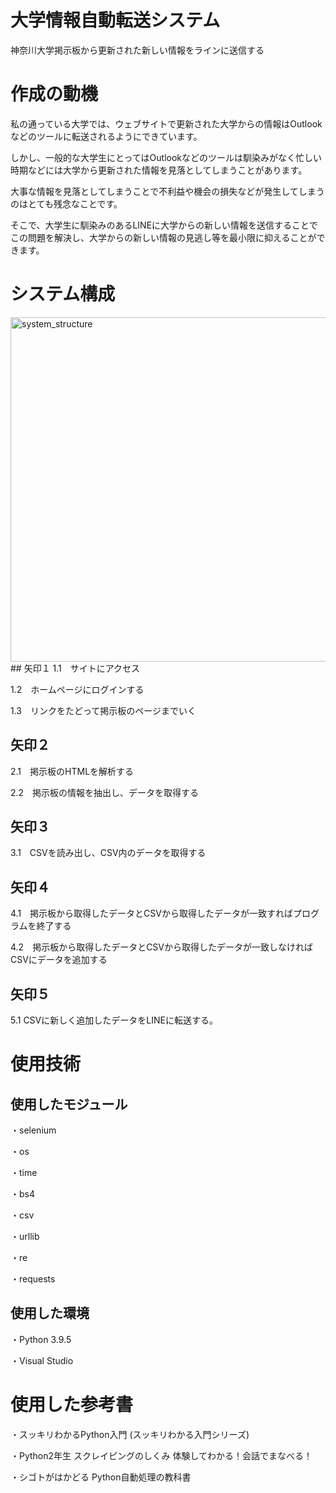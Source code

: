 # 大学情報自動転送システム
神奈川大学掲示板から更新された新しい情報をラインに送信する
# 作成の動機
私の通っている大学では、ウェブサイトで更新された大学からの情報はOutlookなどのツールに転送されるようにできています。

しかし、一般的な大学生にとってはOutlookなどのツールは馴染みがなく忙しい時期などには大学から更新された情報を見落としてしまうことがあります。

大事な情報を見落としてしまうことで不利益や機会の損失などが発生してしまうのはとても残念なことです。

そこで、大学生に馴染みのあるLINEに大学からの新しい情報を送信することでこの問題を解決し、大学からの新しい情報の見逃し等を最小限に抑えることができます。
# システム構成
<img width="551" alt="system_structure" src="https://user-images.githubusercontent.com/111495470/220122995-132bc2dd-dcad-4ba0-a049-e96bcb64f216.png">
## 矢印１
1.1　サイトにアクセス

1.2　ホームページにログインする

1.3　リンクをたどって掲示板のページまでいく
## 矢印２
2.1　掲示板のHTMLを解析する

2.2　掲示板の情報を抽出し、データを取得する

## 矢印３
3.1　CSVを読み出し、CSV内のデータを取得する

## 矢印４
4.1　掲示板から取得したデータとCSVから取得したデータが一致すればプログラムを終了する

4.2　掲示板から取得したデータとCSVから取得したデータが一致しなければCSVにデータを追加する

## 矢印５
5.1 CSVに新しく追加したデータをLINEに転送する。

# 使用技術
## 使用したモジュール
・selenium

・os

・time

・bs4

・csv

・urllib

・re

・requests
## 使用した環境
・Python 3.9.5

・Visual Studio 

# 使用した参考書
・スッキリわかるPython入門 (スッキリわかる入門シリーズ) 

・Python2年生 スクレイピングのしくみ 体験してわかる！会話でまなべる！

・シゴトがはかどる Python自動処理の教科書

